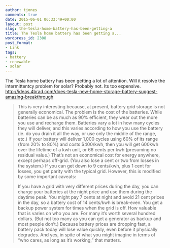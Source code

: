 ```yaml
---
author: tjones
comments: true
date: 2015-06-01 06:33:49+00:00
layout: post
slug: the-tesla-home-battery-has-been-getting-a
title: The Tesla home battery has been getting a...
wordpress_id: 2308
post_format:
- Link
tags:
- battery
- renewable
- solar
---
```


The Tesla home battery has been getting a lot of attention. Will it resolve the intermittentcy problem for solar? Probably not. Its too expensive.
http://ideas.4brad.com/does-tesla-new-home-storage-battery-suggest-amazing-breakthrough



<blockquote>This is very interesting because, at present, battery grid storage is not generally economical. The problem is the cost of the batteries. While batteries can be as much as 90% efficient, they wear out the more you use and recharge them. Batteries vary a lot in how many cycles they will deliver, and this varies according to how you use the battery (ie. do you drain it all the way, or use only the middle of the range, etc.) If your battery will deliver 1,000 cycles using 60% of its range (from 20% to 80%) and costs $400/kwh, then you will get 600kwh over the lifetime of a kwh unit, or 66 cents per kwh (presuming no residual value.) That’s not an economical cost for energy anywhere, except perhaps off-grid. (You also lose a cent or two from losses in the system.) If you can get down to 9 cents/kwh, plus 1 cent for losses, you get parity with the typical grid. However, this is modified by some important caveats:

If you have a grid with very different prices during the day, you can charge your batteries at the night price and use them during the daytime peak. You might pay 7 cents at night and avoid 21 cent prices in the day, so a battery cost of 14 cents/kwh is break-even.
You get a backup power system for times when the grid is off. How valuable that is varies on who you are. For many it’s worth several hundred dollars. (But not too many as you can get a generator as backup and most people don’t.)
Because battery prices are dropping fast, a battery pack today will lose value quickly, even before it physically degrades. And yes, in spite of what you might imagine in terms of “who cares, as long as it’s working,” that matters.</blockquote>
